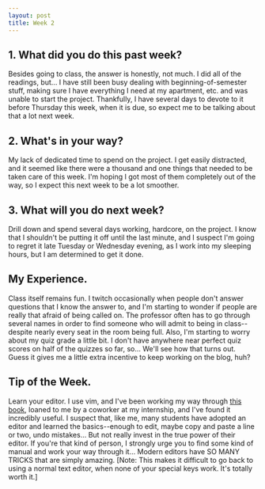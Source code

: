 ```yaml
---
layout: post
title: Week 2
---
```


## 1. What did you do this past week?

Besides going to class, the answer is honestly, not much. I did all of the readings, but... I have still been busy dealing with beginning-of-semester stuff, making sure I have everything I need at my apartment, etc. and was unable to start the project. Thankfully, I have several days to devote to it before Thursday this week, when it is due, so expect me to be talking about that a lot next week.

## 2. What's in your way?

My lack of dedicated time to spend on the project. I get easily distracted, and it seemed like there were a thousand and one things that needed to be taken care of this week. I'm hoping I got most of them completely out of the way, so I expect this next week to be a lot smoother.

## 3. What will you do next week?

Drill down and spend several days working, hardcore, on the project. I know that I shouldn't be putting it off until the last minute, and I suspect I'm going to regret it late Tuesday or Wednesday evening, as I work into my sleeping hours, but I am determined to get it done.

## My Experience.

Class itself remains fun. I twitch occasionally when people don't answer questions that I know the answer to, and I'm starting to wonder if people are really that afraid of being called on. The professor often has to go through several names in order to find someone who will admit to being in class--despite nearly every seat in the room being full. Also, I'm starting to worry about my quiz grade a little bit. I don't have anywhere near perfect quiz scores on half of the quizzes so far, so... We'll see how that turns out. Guess it gives me a little extra incentive to keep working on the blog, huh?

## Tip of the Week.

Learn your editor. I use vim, and I've been working my way through [this book](http://www.amazon.com/Practical-Vim-Edit-Speed-Thought/dp/1680501275/), loaned to me by a coworker at my internship, and I've found it incredibly useful. I suspect that, like me, many students have adopted an editor and learned the basics--enough to edit, maybe copy and paste a line or two, undo mistakes... But not really invest in the true power of their editor. If you're that kind of person, I strongly urge you to find some kind of manual and work your way through it... Modern editors have SO MANY TRICKS that are simply amazing. [Note: This makes it difficult to go back to using a normal text editor, when none of your special keys work. It's totally worth it.]